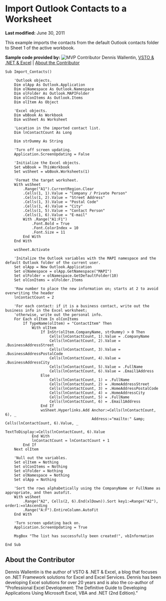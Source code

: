 
# Import Outlook Contacts to a Worksheet

 **Last modified:** June 30, 2011

This example imports the contacts from the default Outlook contacts folder to Sheet 1 of the active workbook.

 **Sample code provided by:**
![MVP Contributor](../images/odc_OfficeTA_33px_MVPContrib.jpg) Dennis Wallentin, [VSTO &amp; .NET &amp; Excel](http://xldennis.wordpress.com/) | [About the Contributor](f45979f9-0a3a-4c58-b1fe-ac9d33a2984d.md#AboutContributor)




```
Sub Import_Contacts()

    'Outlook objects.
    Dim olApp As Outlook.Application
    Dim olNamespace As Outlook.Namespace
    Dim olFolder As Outlook.MAPIFolder
    Dim olConItems As Outlook.Items
    Dim olItem As Object
    
    'Excel objects.
    Dim wbBook As Workbook
    Dim wsSheet As Worksheet
    
    'Location in the imported contact list.
    Dim lnContactCount As Long
    
    Dim strDummy As String
    
    'Turn off screen updating.
    Application.ScreenUpdating = False
    
    'Initialize the Excel objects.
    Set wbBook = ThisWorkbook
    Set wsSheet = wbBook.Worksheets(1)
    
    'Format the target worksheet.
    With wsSheet
        .Range("A1").CurrentRegion.Clear
        .Cells(1, 1).Value = "Company / Private Person"
        .Cells(1, 2).Value = "Street Address"
        .Cells(1, 3).Value = "Postal Code"
        .Cells(1, 4).Value = "City"
        .Cells(1, 5).Value = "Contact Person"
        .Cells(1, 6).Value = "E-mail"
        With .Range("A1:F1")
            .Font.Bold = True
            .Font.ColorIndex = 10
            .Font.Size = 11
        End With
    End With
    
    wsSheet.Activate
    
    'Initalize the Outlook variables with the MAPI namespace and the default Outlook folder of the current user.
    Set olApp = New Outlook.Application
    Set olNamespace = olApp.GetNamespace("MAPI")
    Set olFolder = olNamespace.GetDefaultFolder(10)
    Set olConItems = olFolder.Items
            
    'Row number to place the new information on; starts at 2 to avoid overwriting the header
    lnContactCount = 2
    
    'For each contact: if it is a business contact, write out the business info in the Excel worksheet;
    'otherwise, write out the personal info.
    For Each olItem In olConItems
        If TypeName(olItem) = "ContactItem" Then
            With olItem
                If InStr(olItem.CompanyName, strDummy) > 0 Then
                    Cells(lnContactCount, 1).Value = .CompanyName
                    Cells(lnContactCount, 2).Value = .BusinessAddressStreet
                    Cells(lnContactCount, 3).Value = .BusinessAddressPostalCode
                    Cells(lnContactCount, 4).Value = .BusinessAddressCity
                    Cells(lnContactCount, 5).Value = .FullName
                    Cells(lnContactCount, 6).Value = .Email1Address
                Else
                    Cells(lnContactCount, 1) = .FullName
                    Cells(lnContactCount, 2) = .HomeAddressStreet
                    Cells(lnContactCount, 3) = .HomeAddressPostalCode
                    Cells(lnContactCount, 4) = .HomeAddressCity
                    Cells(lnContactCount, 5) = .FullName
                    Cells(lnContactCount, 6) = .Email1Address
                End If
                wsSheet.Hyperlinks.Add Anchor:=Cells(lnContactCount, 6), _
                                       Address:="mailto:" &amp; Cells(lnContactCount, 6).Value, _
                                       TextToDisplay:=Cells(lnContactCount, 6).Value
            End With
            lnContactCount = lnContactCount + 1
        End If
    Next olItem
    
    'Null out the variables.
    Set olItem = Nothing
    Set olConItems = Nothing
    Set olFolder = Nothing
    Set olNamespace = Nothing
    Set olApp = Nothing
    
    'Sort the rows alphabetically using the CompanyName or FullName as appropriate, and then autofit.
    With wsSheet
        .Range("A2", Cells(2, 6).End(xlDown)).Sort key1:=Range("A2"), order1:=xlAscending
        .Range("A:F").EntireColumn.AutoFit
    End With
            
    'Turn screen updating back on.
    Application.ScreenUpdating = True
    
    MsgBox "The list has successfully been created!", vbInformation
    
End Sub
```


## About the Contributor
<a name="AboutContributor"> </a>

Dennis Wallentin is the author of VSTO &amp; .NET &amp; Excel, a blog that focuses on .NET Framework solutions for Excel and Excel Services. Dennis has been developing Excel solutions for over 20 years and is also the co-author of "Professional Excel Development: The Definitive Guide to Developing Applications Using Microsoft Excel, VBA and .NET (2nd Edition)." 

